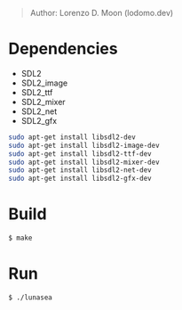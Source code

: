 > Author: Lorenzo D. Moon (lodomo.dev)

# Dependencies
- SDL2
- SDL2_image 
- SDL2_ttf
- SDL2_mixer
- SDL2_net
- SDL2_gfx
```bash
sudo apt-get install libsdl2-dev 
sudo apt-get install libsdl2-image-dev 
sudo apt-get install libsdl2-ttf-dev 
sudo apt-get install libsdl2-mixer-dev
sudo apt-get install libsdl2-net-dev
sudo apt-get install libsdl2-gfx-dev
```

# Build
```bash
$ make
```

# Run
```bash
$ ./lunasea
```


